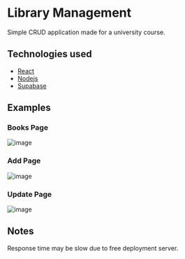 # Library Management 

Simple CRUD application made for a university course.

## Technologies used
- [React](https://react.dev/)
- [Nodejs](https://nodejs.org)
- [Supabase](https://supabase.com/)

## Examples

### Books Page

![image](https://github.com/user-attachments/assets/c334ca5b-b0a7-4618-a254-b93c78bae42d)


### Add Page

![image](https://github.com/user-attachments/assets/dc3b6484-3205-4f8b-aa3c-7521dfaa1f26)


### Update Page

![image](https://github.com/user-attachments/assets/8cebef99-ab5d-45c4-a975-b0165afb1b7b)

## Notes
Response time may be slow due to free deployment server.
